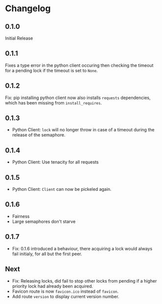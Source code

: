 Changelog
=========

0.1.0
-----

Initial Release

0.1.1
-----

Fixes a type error in the python client occuring then checking the timeout for a pending lock if the timeout is set to `None`.

0.1.2
-----

Fix: pip installing python client now also installs `requests` dependencies, which has been missing from `install_requires`.

0.1.3
-----

* Python Client: `lock` will no longer throw in case of a timeout during the release of the semaphore.

0.1.4
-----

* Python Client: Use tenacity for all requests

0.1.5
-----

* Python Client: `Client` can now be pickeled again.

0.1.6
-----

* Fairness
* Large semaphores don't starve

0.1.7
-----

* Fix: 0.1.6 introduced a behaviour, there acquiring a lock would always fail initialy, for all but
  the first peer.

Next
----

* Fix: Releasing locks, did fail to stop other locks from pending if a higher priority lock had
already been acquired.
* Favicon route is now `favicon.ico` instead of `favicon`.
* Add route `version` to display current version number.
